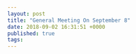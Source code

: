 ```yaml
---
layout: post
title: "General Meeting On September 8"
date: 2018-09-02 16:31:51 +0000
published: true
tags:
---
```

